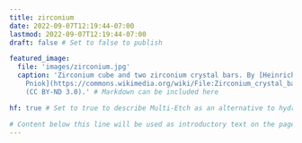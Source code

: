 ```yaml
---
title: zirconium
date: 2022-09-07T12:19:44-07:00
lastmod: 2022-09-07T12:19:44-07:00
draft: false # Set to false to publish

featured_image:
  file: 'images/zirconium.jpg'
  caption: 'Zirconium cube and two zirconium crystal bars. By [Heinrich
    Pniok](https://commons.wikimedia.org/wiki/File:Zirconium_crystal_bar_and_1cm3_cube.jpg)
    (CC BY-ND 3.0).' # Markdown can be included here

hf: true # Set to true to describe Multi-Etch as an alternative to hydrofluoric acid for this metal.

# Content below this line will be used as introductory text on the page.
---
```

